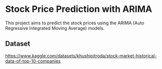# Stock Price Prediction with ARIMA
This project aims to predict the stock prices using the ARIMA (Auto Regressive Integrated Moving Average) models.


## Dataset
https://www.kaggle.com/datasets/khushipitroda/stock-market-historical-data-of-top-10-companies
